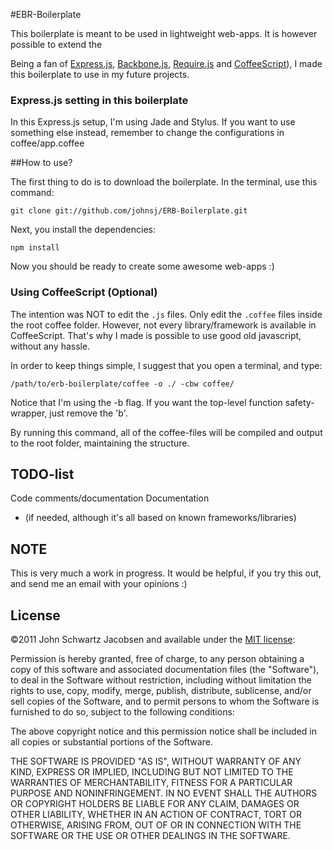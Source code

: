 #EBR-Boilerplate

This boilerplate is meant to be used in lightweight web-apps. It is however possible to extend the 

Being a fan of [Express.js](http://expressjs.com/), [Backbone.js](http://documentcloud.github.com/backbone/), [Require.js](http://requirejs.org/) and [CoffeeScript](http://coffeescript.org/)), I made this boilerplate to use in my future projects.

### Express.js setting in this boilerplate

In this Express.js setup, I'm using Jade and Stylus. If you want to use something else instead, remember to change the configurations in coffee/app.coffee

##How to use?

The first thing to do is to download the boilerplate. In the terminal, use this command:

    git clone git://github.com/johnsj/ERB-Boilerplate.git

Next, you install the dependencies:

    npm install

Now you should be ready to create some awesome web-apps :)

### Using CoffeeScript (Optional)

The intention was NOT to edit the `.js` files. Only edit the `.coffee` files inside the root coffee folder. However, not every library/framework is available in CoffeeScript. That's why I made is possible to use good old javascript, without any hassle.

In order to keep things simple, I suggest that you open a terminal, and type:

    /path/to/erb-boilerplate/coffee -o ./ -cbw coffee/

Notice that I'm using the -b flag. If you want the top-level function safety-wrapper,
just remove the 'b'.

By running this command, all of the coffee-files will be compiled and output to the root folder, maintaining the structure.

## TODO-list

Code comments/documentation
Documentation
- (if needed, although it's all based on known frameworks/libraries)

## NOTE

This is very much a work in progress. It would be helpful, if you try this out, and send me an email with your opinions :)

## License

©2011 John Schwartz Jacobsen and available under the [MIT license](http://www.opensource.org/licenses/mit-license.php):

Permission is hereby granted, free of charge, to any person obtaining a copy of this software and associated documentation files (the "Software"), to deal in the Software without restriction, including without limitation the rights to use, copy, modify, merge, publish, distribute, sublicense, and/or sell copies of the Software, and to permit persons to whom the Software is furnished to do so, subject to the following conditions:

The above copyright notice and this permission notice shall be included in all copies or substantial portions of the Software.

THE SOFTWARE IS PROVIDED "AS IS", WITHOUT WARRANTY OF ANY KIND, EXPRESS OR IMPLIED, INCLUDING BUT NOT LIMITED TO THE WARRANTIES OF MERCHANTABILITY, FITNESS FOR A PARTICULAR PURPOSE AND NONINFRINGEMENT. IN NO EVENT SHALL THE AUTHORS OR COPYRIGHT HOLDERS BE LIABLE FOR ANY CLAIM, DAMAGES OR OTHER LIABILITY, WHETHER IN AN ACTION OF CONTRACT, TORT OR OTHERWISE, ARISING FROM, OUT OF OR IN CONNECTION WITH THE SOFTWARE OR THE USE OR OTHER DEALINGS IN THE SOFTWARE.